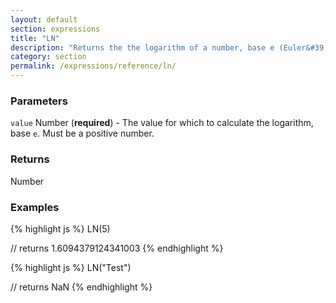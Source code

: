 ```yaml
---
layout: default
section: expressions
title: "LN"
description: "Returns the the logarithm of a number, base e (Euler&#39;s number)."
category: section
permalink: /expressions/reference/ln/
---
```


### Parameters

`value` Number (__required__) - The value for which to calculate the logarithm, base `e`. Must be a positive number.

### Returns

Number

### Examples

{% highlight js %}
LN(5)

// returns 1.6094379124341003
{% endhighlight %}


{% highlight js %}
LN("Test")

// returns NaN
{% endhighlight %}
